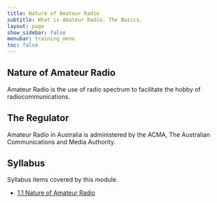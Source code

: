 ```yaml
---
title: Nature of Amateur Radio
subtitle: What is Amateur Radio. The Basics.
layout: page
show_sidebar: false
menubar: training_menu
toc: false
---
```


## Nature of Amateur Radio

Amateur Radio is the use of radio spectrum to facilitate the hobby of radiocommunications.

## The Regulator

Amateur Radio in Australia is administered by the ACMA, The Australian Communications and Media Authority.

## Syllabus

Syllabus items covered by this module.

- [1.1 Nature of Amateur Radio](../../syllabus.md#13-allocation-of-frequency-bands)